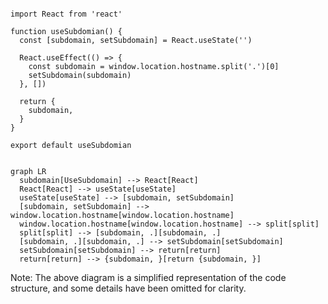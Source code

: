 ```tsx

import React from 'react'

function useSubdomian() {
  const [subdomain, setSubdomain] = React.useState('')

  React.useEffect(() => {
    const subdomain = window.location.hostname.split('.')[0]
    setSubdomain(subdomain)
  }, [])

  return {
    subdomain,
  }
}

export default useSubdomian


```

```mermaid
graph LR
  subdomain[UseSubdomain] --> React[React]
  React[React] --> useState[useState]
  useState[useState] --> [subdomain, setSubdomain]
  [subdomain, setSubdomain] --> window.location.hostname[window.location.hostname]
  window.location.hostname[window.location.hostname] --> split[split]
  split[split] --> [subdomain, .][subdomain, .]
  [subdomain, .][subdomain, .] --> setSubdomain[setSubdomain]
  setSubdomain[setSubdomain] --> return[return]
  return[return] --> {subdomain, }[return {subdomain, }]
```
Note: The above diagram is a simplified representation of the code structure, and some details have been omitted for clarity.

```
